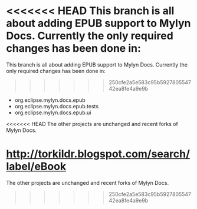 <<<<<<< HEAD
This branch is all about adding EPUB support to Mylyn Docs. Currently the only
required changes has been done in:
=======
This branch is all about adding EPUB support to Mylyn Docs. Currently the only required changes has been done in:
>>>>>>> 250cfe2a5e583c95b592780554742ea8fe4a9e9b

* org.eclipse.mylyn.docs.epub
* org.eclipse.mylyn.docs.epub.tests
* org.eclipse.mylyn.docs.epub.ui

<<<<<<< HEAD
The other projects are unchanged and recent forks of Mylyn Docs.

http://torkildr.blogspot.com/search/label/eBook
=======
The other projects are unchanged and recent forks of Mylyn Docs.
>>>>>>> 250cfe2a5e583c95b592780554742ea8fe4a9e9b
